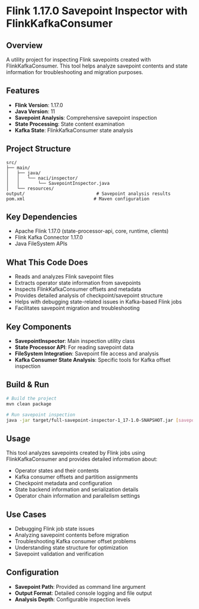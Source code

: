 # Flink 1.17.0 Savepoint Inspector with FlinkKafkaConsumer

## Overview
A utility project for inspecting Flink savepoints created with FlinkKafkaConsumer. This tool helps analyze savepoint contents and state information for troubleshooting and migration purposes.

## Features
- **Flink Version**: 1.17.0
- **Java Version**: 11
- **Savepoint Analysis**: Comprehensive savepoint inspection
- **State Processing**: State content examination
- **Kafka State**: FlinkKafkaConsumer state analysis

## Project Structure
```
src/
├── main/
│   ├── java/
│   │   └── naci/inspector/
│   │       └── SavepointInspector.java
│   └── resources/
output/                           # Savepoint analysis results
pom.xml                          # Maven configuration
```

## Key Dependencies
- Apache Flink 1.17.0 (state-processor-api, core, runtime, clients)
- Flink Kafka Connector 1.17.0
- Java FileSystem APIs

## What This Code Does
- Reads and analyzes Flink savepoint files
- Extracts operator state information from savepoints
- Inspects FlinkKafkaConsumer offsets and metadata
- Provides detailed analysis of checkpoint/savepoint structure
- Helps with debugging state-related issues in Kafka-based Flink jobs
- Facilitates savepoint migration and troubleshooting

## Key Components
- **SavepointInspector**: Main inspection utility class
- **State Processor API**: For reading savepoint data
- **FileSystem Integration**: Savepoint file access and analysis
- **Kafka Consumer State Analysis**: Specific tools for Kafka offset inspection

## Build & Run
```bash
# Build the project
mvn clean package

# Run savepoint inspection
java -jar target/full-savepoint-inspector-1_17-1.0-SNAPSHOT.jar [savepoint-path]
```

## Usage
This tool analyzes savepoints created by Flink jobs using FlinkKafkaConsumer and provides detailed information about:
- Operator states and their contents
- Kafka consumer offsets and partition assignments
- Checkpoint metadata and configuration
- State backend information and serialization details
- Operator chain information and parallelism settings

## Use Cases
- Debugging Flink job state issues
- Analyzing savepoint contents before migration
- Troubleshooting Kafka consumer offset problems
- Understanding state structure for optimization
- Savepoint validation and verification

## Configuration
- **Savepoint Path**: Provided as command line argument
- **Output Format**: Detailed console logging and file output
- **Analysis Depth**: Configurable inspection levels